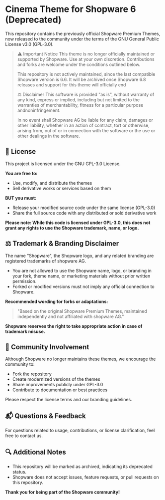 # Cinema Theme for Shopware 6 (Deprecated)

This repository contains the previously official Shopware Premium Themes, now
released to the community under the terms of the GNU General Public License v3.0
(GPL-3.0).

> ⚠️ Important Notice
> This theme is no longer officially maintained or supported by Shopware. Use at
> your own discretion. Contributions and forks are welcome under the conditions
> outlined below.
>
> This repository is not actively maintained, since the last compatible Shopware
> version is 6.6. It will be archived once Shopware 6.8 releases and support
> for this theme will officially end
>
> ⚖️ Disclaimer
> This software is provided "as is", without warranty of any kind, express or
> implied, including but not limited to the warranties of merchantability,
> fitness for a particular purpose andnoninfringement.
>
> In no event shall Shopware AG be liable for any claim, damages or other
> liability, whether in an action of contract, tort or otherwise, arising from,
> out of or in connection with the software or the use or other dealings in the
> software.

## 📜 License

This project is licensed under the GNU GPL-3.0 License.

**You are free to:**

- Use, modify, and distribute the themes
- Sell derivative works or services based on them

**BUT you must:**

- Release your modified source code under the same license (GPL-3.0)
- Share the full source code with any distributed or sold derivative work

**Please note: While this code is licensed under GPL-3.0, this does not grant
any rights to use the Shopware trademark, name, or logo.**

## ⚖️ Trademark & Branding Disclaimer

The name "Shopware", the Shopware logo, and any related branding are registered
trademarks of shopware AG.

- You are not allowed to use the Shopware name, logo, or branding in your fork,
  theme name, or marketing materials without prior written permission.
- Forked or modified versions must not imply any official connection to
  Shopware.

**Recommended wording for forks or adaptations:**

> "Based on the original Shopware Premium Themes, maintained independently and
> not affiliated with shopware AG."

**Shopware reserves the right to take appropriate action in case of trademark
misuse.**

## 🤝 Community Involvement

Although Shopware no longer maintains these themes, we encourage the community
to:

- Fork the repository
- Create modernized versions of the themes
- Share improvements publicly under GPL-3.0
- Contribute to documentation or best practices

Please respect the license terms and our branding guidelines.

## 📬 Questions & Feedback

For questions related to usage, contributions, or license clarification, feel
free to contact us.

## 🔍 Additional Notes

- This repository will be marked as archived, indicating its deprecated status.
- Shopware does not accept issues, feature requests, or pull requests on this
  repository.

**Thank you for being part of the Shopware community!**
